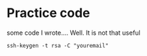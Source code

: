 # Practice code

some code I wrote.... Well. It is not that useful

`ssh-keygen -t rsa -C "youremail"`
